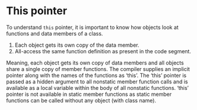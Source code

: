 # This pointer

To understand `this` pointer, it is important to know how objects look at functions and data members of a class.

1. Each object gets its own copy of the data member.  
2. All-access the same function definition as present in the code segment.  

Meaning, each object gets its own copy of data members and all objects share a single copy of member functions.
The compiler supplies an implicit pointer along with the names of the functions as ‘this’.
The ‘this’ pointer is passed as a hidden argument to all nonstatic member function calls and is available as a local variable within the body of all nonstatic functions. ‘this’ pointer is not available in static member functions as static member functions can be called without any object (with class name).
